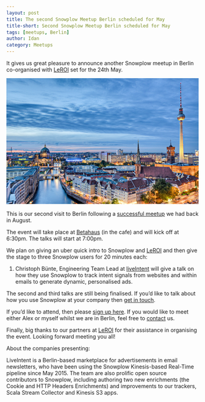 ```yaml
---
layout: post
title: The second Snowplow Meetup Berlin scheduled for May
title-short: Second Snowplow Meetup Berlin scheduled for May
tags: [meetups, Berlin]
author: Idan
category: Meetups
---
```


It gives us great pleasure to announce another Snowplow meetup in Berlin co-organised with [LeROI][LeROI] set for the 24th May.

![Berlin picture][Berlin-pic]

This is our second visit to Berlin following a [successful meetup][last-meetup] we had back in August.

The event will take place at [Betahaus][Betahaus] (in the cafe) and will kick off at 6:30pm. The talks will start at 7:00pm.

We plan on giving an uber quick intro to Snowplow and [LeROI] and then give the stage to three Snowplow users for 20 minutes each:

1. Christoph Bünte, Engineering Team Lead at [liveIntent] will give a talk on how they use Snowplow to track intent signals from websites and within emails to generate dynamic, personalised ads.

The second and third talks are still being finalised. If you’d like to talk about how you use Snowplow at your company then [get in touch][contact].

If you’d like to attend, then please [sign up here][meetup]. If you would like to meet either Alex or myself whilst we are in Berlin, feel free to [contact] us.

Finally, big thanks to our partners at [LeROI][LeROI] for their assistance in organising the event. Looking forward meeting you all!



About the companies presenting:

LiveIntent is a Berlin-based marketplace for advertisements in email newsletters, who have been using the Snowplow Kinesis-based Real-Time pipeline since May 2015. The team are also prolific open source contributors to Snowplow, including authoring two new enrichments (the Cookie and HTTP Headers Enrichments) and improvements to our trackers, Scala Stream Collector and Kinesis S3 apps.


[last-meetup]: /blog/2015/08/19/first-snowplow-meetup-berlin-is-a-wrap/
[meetup]: http://www.meetup.com/Snowplow-Analytics-Berlin/events/230285922/
[Berlin-pic]: /assets/img/blog/2016/04/berlin.jpg
[Betahaus]: https://www.google.co.uk/maps/place/betahaus/@52.5025407,13.4121985,15z/data=!4m2!3m1!1s0x0:0x1687d2a7997ddff1
[contact]: /contact/
[LeROI]: http://www.leroi-marketing.de/
[LiveIntent]: https://liveintent.com/
